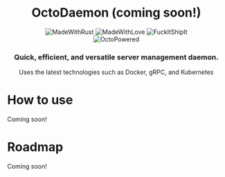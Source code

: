 <div align=center>
  <div>
    <h1>OctoDaemon (coming soon!)</h1>
    <div>
        <img alt="MadeWithRust" src="https://forthebadge.com/images/badges/made-with-rust.svg" />
        <img alt="MadeWithLove" src="https://forthebadge.com/images/badges/built-with-love.svg" />
        <img alt="FuckItShipIt" src="https://forthebadge.com/images/badges/fuck-it-ship-it.svg" />
        <br />
        <img alt="OctoPowered" src="https://img.shields.io/endpoint?label=OctoPowered&logo=Accenture&style=for-the-badge&url=https%3A%2F%2Fwakapi.ricecx.cc%2Fapi%2Fcompat%2Fshields%2Fv1%2FRiceCX%2F7_days%2Flabels%3AOctoPowered"/>
    </div>
    <h3>Quick, efficient, and versatile server management daemon.</h3>
    <p>Uses the latest technologies such as Docker, gRPC, and Kubernetes</p>
  </div>
</div>

# How to use
Coming soon!

# Roadmap
Coming soon!
